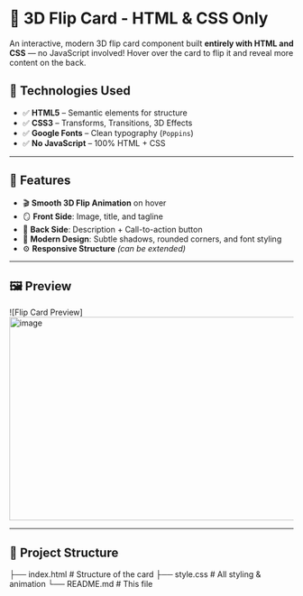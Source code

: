 # 🌟 3D Flip Card - HTML & CSS Only

An interactive, modern 3D flip card component built **entirely with HTML and CSS** — no JavaScript involved! Hover over the card to flip it and reveal more content on the back.


## 🔧 Technologies Used

- ✅ **HTML5** – Semantic elements for structure
- ✅ **CSS3** – Transforms, Transitions, 3D Effects
- ✅ **Google Fonts** – Clean typography (`Poppins`)
- ✅ **No JavaScript** – 100% HTML + CSS

---

## 🎯 Features

- 🎬 **Smooth 3D Flip Animation** on hover
- 🪞 **Front Side**: Image, title, and tagline
- 🧭 **Back Side**: Description + Call-to-action button
- 🎨 **Modern Design**: Subtle shadows, rounded corners, and font styling
- ⚙️ **Responsive Structure** *(can be extended)*

---

## 🖼️ Preview

![Flip Card Preview]<img width="587" height="361" alt="image" src="https://github.com/user-attachments/assets/6ec6885b-9eb9-4663-b065-315a30e5e83d" />


---

## 📁 Project Structure
├── index.html # Structure of the card
├── style.css # All styling & animation
└── README.md # This file

